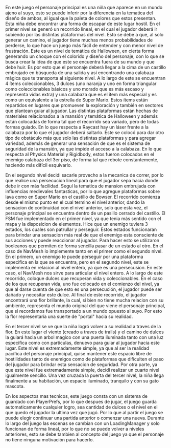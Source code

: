 En este juego el personaje principal es una niña que aparece en un mundo ajeno al suyo, esto se puede inferir por la diferencia en la tematica del diseño de ambos, al igual que la paleta de colores que estos presentan. Esta niña debe encontrar una forma de escapar de este lugar hostil.
En el primer nivel  se generó un recorrido lineal, en el cual el jugador deberá ir subiendo por las distintas plataformas del nivel. Esto se debe a que, al solo generar un camino, el jugador tiene muchas menos probabilidades de perderse, lo que hace un juego más fácil de entender y con menor nivel de frustración.
Este es un nivel de temática de Halloween, en cierta forma generando un choque con el colorido y diseño del personaje, con lo que se busca crear la idea de que este se encuentra fuera de su mundo y que debe huir. Es por esto que el personaje deberá llegar a la cima de un castillo embrujado en búsqueda de una salida y así encontrando una calabaza mágica que te transporta al siguiente nivel.
A lo largo de este se encuentran 4 ítems coleccionables, 3 dulces (uno naranja y uno en forma triangular como coleccionables básicos y uno morado que es más escaso y representa vidas extra) y una calabaza que es el ítem más especial y es como un equivalente a la estrella de Super Mario. Estos ítems están repartidos en lugares que promueven la exploración y también en sectores que plantean guiar al jugador. Las distintas plataformas están hechas de materiales relacionados a la mansión y temática de Halloween y además están colocadas de forma tal que el recorrido sea variado, pero de todas formas guiado.
En lo que respecta a Raycast hay un láser frente a la calabaza por lo que el jugador deberá saltarlo. Este se colocó para dar otro tipo de obstáculo más que solo las distintas plataformas y para agregar variedad, además de generar una sensación de que es el sistema de seguridad de la mansión, ya que impide el acceso a la calabaza.
En lo que respecta al Physics Material y Rigidbody, estos fueron colocados en el enemigo calabaza del 3er piso, de forma tal que rebote constantemente, haciendo más difícil esquivarlo.

En el segundo nivel decidi sacarle provecho a la mecanica de correr, por lo que realice una persecucion lineal para que el jugador sepa hacia donde debe ir con más facilidad.
Seguí la tematica de mansion embrujada con influencias medievales fantasticas, por lo que agregue plataformas sobre lava como en Super Mario en el castillo de Bowser. El recorrido comienza desde el mismo punto en el cual termino el nivel anterior, dando la sensacion de continuidad con el nivel anterior, solo que esta vez, el personaje principal se encuentra dentro de un pasillo cerrado del castillo.
El FSM fue implementado en el primer nivel, ya que tenia más sentido con el mapa y la disposicion de elementos. Hice que un enemigo tuviera 3 estados, los cuales son patrullar y perseguir.
Estos estados funcionaran para brindar una sensacion más real de que el enemigo esta consciente de sus acciones y puede reaccionar al jugador. Para hacer esto se utilizaron booleanos que permiten de forma sencilla pasar de un estado al otro.
En el caso de NavMesh lo implemente tanto en el primer como el segundo nivel. En el primero, un enemigo te puede perseguir por una plataforma especifica en la que se encuentra, pero en el segundo nivel, este se implementa en relacion al nivel entero, ya que es una persecusion. En este caso, el NavMesh nos sirve para articular el nivel entero.
A lo largo de este recorrido, coloque dulces que recuperan vida y coleccionables. En el caso de los que recuperan vida, uno fue colocado en el comienzo del nivel, ya que al darse cuenta de que esto es una persecución, el jugador puede ser dañado y necesitar este dulce.
Al final de este recorrido, el jugador encontrará una flor brillante, la cual, si bien no tiene mucha relacion con su ambiente, representa el mundo original del que viene el personaje principal, que si recordamos fue transportado a un mundo opuesto al suyo. Por esto la flor representaría una suerte de "portal" hacia su realidad.

En el tercer nivel se ve que la niña logró volver a su realidad a traves de la flor. En este lugar el viento (creado a traves de trails) y el camino de dulces la guiará hacia un arbol magico con una puerta iluminada tanto con una luz especifica como con particulas, denuevo para guiar al jugador hacia este lugar. Este nivel es extremadamente simple, ya que al ser la realidad pacifica del personaje principal, quise mantener este espacio libre de hostilidades tanto de enemigos como de plataformas que dificulten el paso del jugador para brindar esta sensacion de seguridad.
Por otra parte, ya que este nivel fue extremadamente simple, decidí realizar un cuarto nivel igualmente sencillo. Una vez cruzada la puerta del tercer nivel, la niña llega finalmente a su habitación, un espacio iluminado, tranquilo y con su gato mascota.

En los aspectos mas tecnicos, este juego consta con un sistema de guardado con PlayerPrefs, por lo que despues de jugar, el juego guarda automaticamente cualquier logro, sea cantidad de dulces o el nivel en el que quedo el jugador la ultima vez que jugó. Por lo que al partir el juego se puede elegir continuar una partida anterior o comenzar una nueva.
Durante lo largo del juego las escenas se cambian con un LoadingManager y solo funcionan de forma lineal, por lo que no se puede volver a niveles anteriores, esto se debe tambien al concepto del juego ya que el personaje no tiene ninguna motivación para hacerlo.
